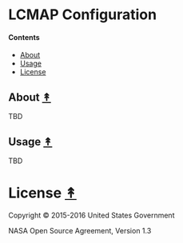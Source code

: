 # LCMAP Configuration

#### Contents

* [About](#about-)
* [Usage](#usage-)
* [License](#usage-)

## About [&#x219F;](#contents)

TBD


## Usage [&#x219F;](#contents)

TBD


# License [&#x219F;](#contents)

Copyright © 2015-2016 United States Government

NASA Open Source Agreement, Version 1.3
